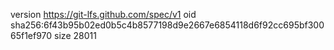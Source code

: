version https://git-lfs.github.com/spec/v1
oid sha256:6f43b95b02ed0b5c4b8577198d9e2667e6854118d6f92cc695bf30065f1ef970
size 28011
